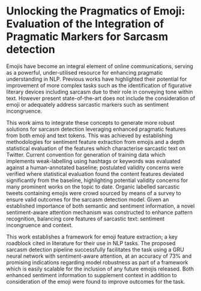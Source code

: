 # Unlocking the Pragmatics of Emoji: Evaluation of the Integration of Pragmatic Markers for Sarcasm detection


Emojis have become an integral element of online communications, serving as a powerful, under-utilised resource for enhancing pragmatic understanding in NLP. Previous works have highlighted their 
potential for improvement of more complex tasks such as the identification of figurative literary 
devices including sarcasm due to their role in conveying tone within text. However present state-of-the-art does not include the consideration of emoji or adequately address sarcastic markers such as 
sentiment incongruence.

This work aims to integrate these concepts to generate more robust solutions for sarcasm detection 
leveraging enhanced pragmatic features from both emoji and text tokens. This was achieved by 
establishing methodologies for sentiment feature extraction from emojis and a depth statistical 
evaluation of the features which characterise sarcastic text on Twitter. Current convention for 
generation of training data which implements weak-labelling using hashtags or keywords was 
evaluated against a human-annotated baseline; postulated validity concerns were verified where 
statistical evaluation found the content features deviated significantly from the baseline, highlighting 
potential validity concerns for many prominent works on the topic to date. Organic labelled sarcastic 
tweets containing emojis were crowd sourced by means of a survey to ensure valid outcomes for the 
sarcasm detection model. Given an established importance of both semantic and sentiment 
information, a novel sentiment-aware attention mechanism was constructed to enhance pattern 
recognition, balancing core features of sarcastic text: sentiment incongruence and context.

This work establishes a framework for emoji feature extraction; a key roadblock cited in literature for 
their use in NLP tasks. The proposed sarcasm detection pipeline successfully facilitates the task using 
a GRU neural network with sentiment-aware attention, at an accuracy of 73% and promising 
indications regarding model robustness as part of a framework which is easily scalable for the inclusion 
of any future emojis released. Both enhanced sentiment information to supplement context in 
addition to consideration of the emoji were found to improve outcomes for the task.

